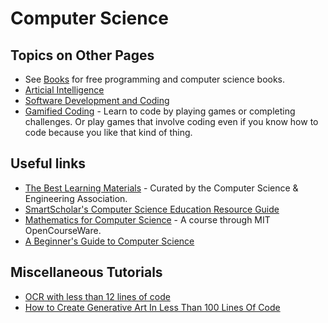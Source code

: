 
# Computer Science

## Topics on Other Pages

* See [Books](books.md) for free programming and computer science books.
* [Articial Intelligence](compsci/ai.md)
* [Software Development and Coding](compsci/software-dev.md)
* [Gamified Coding](compsci/gamified-coding.md) - Learn to code by playing games or completing challenges. Or play games that involve coding even if you know how to code because you like that kind of thing.

## Useful links

* [The Best Learning Materials](http://assoc.cse.nitc.ac.in/wiki/Best_Learning_Material) - Curated by the Computer Science & Engineering Association.
* [SmartScholar's Computer Science Education Resource Guide](http://www.smartscholar.com/computer-science-guide/)
* [Mathematics for Computer Science](http://ocw.mit.edu/courses/electrical-engineering-and-computer-science/6-042j-mathematics-for-computer-science-fall-2010/) - A course through MIT OpenCourseWare.
* [A Beginner's Guide to Computer Science](http://www.jamesmaa.com/2013/08/26/a-beginners-guide-to-computer-science/)

## Miscellaneous Tutorials

* [OCR with less than 12 lines of code](https://towardsdatascience.com/optical-character-recognition-ocr-with-less-than-12-lines-of-code-using-python-48404218cccb)
* [How to Create Generative Art In Less Than 100 Lines Of Code](https://www.freecodecamp.org/news/how-to-create-generative-art-in-less-than-100-lines-of-code-d37f379859f/)
